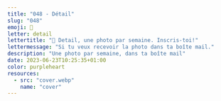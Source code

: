 ```yaml
---
title: "048 - Détail"
slug: "048"
emoji: 👀
letter: detail
lettertitle: "👀 Detail, une photo par semaine. Inscris-toi!"
lettermessage: "Si tu veux recevoir la photo dans ta boîte mail."
description: "Une photo par semaine, dans ta boîte mail"
date: 2023-06-23T10:25:35+01:00
color: purpleheart
resources:
  - src: "cover.webp"
    name: "cover"
---
```


